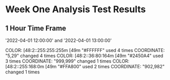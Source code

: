 # Week One Analysis Test Results

## 1 Hour Time Frame 
'2022-04-01 12:00:00' and '2022-04-01 13:00:00'

        
COLOR: [48:2::255:255:255m [49m "#FFFFFF" used 4 times
COORDINATE:  "5,29" changed 4 times
COLOR: [48:2::36:80:164m [49m "#2450A4" used 3 times
COORDINATE:  "999,999" changed 1 times
COLOR: [48:2::255:168:0m [49m "#FFA800" used 2 times
COORDINATE:  "902,982" changed 1 times


